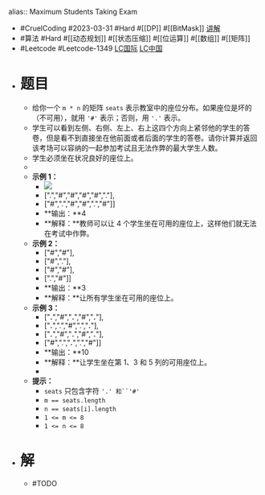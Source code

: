 alias:: Maximum Students Taking Exam
- #CruelCoding #2023-03-31 #Hard #[[DP]] #[[BitMask]] [讲解](https://youtu.be/MX_uC6rUiho)
- #算法 #Hard #[[动态规划]] #[[状态压缩]] #[[位运算]] #[[数组]] #[[矩阵]]
- #Leetcode #Leetcode-1349 [LC国际](https://leetcode.com/problems/maximum-students-taking-exam/) [LC中国](https://leetcode.cn/problems/maximum-students-taking-exam/)
- # 题目
	- 给你一个 `m * n` 的矩阵 `seats` 表示教室中的座位分布。如果座位是坏的（不可用），就用 `'#'` 表示；否则，用 `'.'` 表示。
	- 学生可以看到左侧、右侧、左上、右上这四个方向上紧邻他的学生的答卷，但是看不到直接坐在他前面或者后面的学生的答卷。请你计算并返回该考场可以容纳的一起参加考试且无法作弊的最大学生人数。
	- 学生必须坐在状况良好的座位上。
	-
	- **示例 1：**
		- ![](https://assets.leetcode-cn.com/aliyun-lc-upload/uploads/2020/02/09/image.png)
		- [".","#","#","#","#","."],
		- ["#",".","#","#",".","#"]]
		- **输出：**4
		- **解释：**教师可以让 4 个学生坐在可用的座位上，这样他们就无法在考试中作弊。
	- **示例 2：**
		- ["#","#"],
		- ["#","."],
		- ["#","#"],
		- [".","#"]]
		- **输出：**3
		- **解释：**让所有学生坐在可用的座位上。
	- **示例 3：**
		- ["**.**","#","**.**","#","**.**"],
		- ["**.**",".","#",".","**.**"],
		- ["**.**","#","**.**","#","**.**"],
		- ["#",".","**.**",".","#"]]
		- **输出：**10
		- **解释：**让学生坐在第 1、3 和 5 列的可用座位上。
		-
	- **提示：**
		- `seats` 只包含字符 `'.' 和``'#'`
		- `m == seats.length`
		- `n == seats[i].length`
		- `1 <= m <= 8`
		- `1 <= n <= 8`
- # 解
	- #TODO